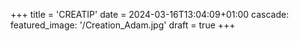 +++
title = 'CREATIP'
date = 2024-03-16T13:04:09+01:00
cascade:
  featured_image: '/Creation_Adam.jpg'
draft = true
+++
